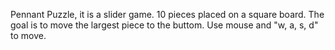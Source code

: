 Pennant Puzzle,
it is a slider game.
10 pieces placed on a square board.
The goal is to move the largest piece to the buttom.
Use mouse and "w, a, s, d" to move.
